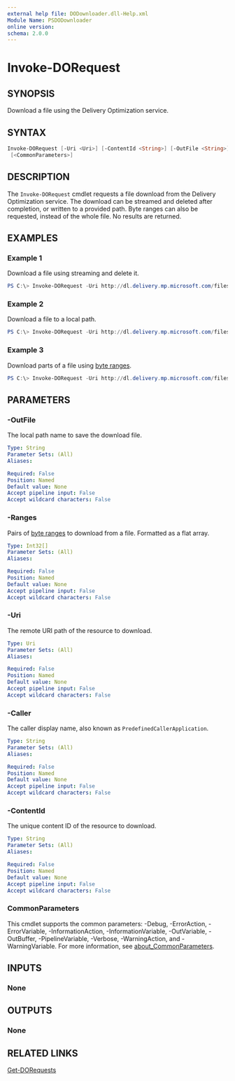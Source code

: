 ```yaml
---
external help file: DODownloader.dll-Help.xml
Module Name: PSDODownloader
online version:
schema: 2.0.0
---
```


# Invoke-DORequest

## SYNOPSIS

Download a file using the Delivery Optimization service.

## SYNTAX

```powershell
Invoke-DORequest [-Uri <Uri>] [-ContentId <String>] [-OutFile <String>] [-Ranges <Int32[]>] [-Caller <String>]
 [<CommonParameters>]
```

## DESCRIPTION

The `Invoke-DORequest` cmdlet requests a file download from the Delivery Optimization service.
The download can be streamed and deleted after completion, or written to a provided path. Byte ranges can also be requested, instead of the whole file.
No results are returned.

## EXAMPLES

### Example 1

Download a file using streaming and delete it.

```powershell
PS C:\> Invoke-DORequest -Uri http://dl.delivery.mp.microsoft.com/filestreamingservice/files/52fa8751-747d-479d-8f22-e32730cc0eb1
```

### Example 2

Download a file to a local path.

```powershell
PS C:\> Invoke-DORequest -Uri http://dl.delivery.mp.microsoft.com/filestreamingservice/files/52fa8751-747d-479d-8f22-e32730cc0eb1 -OutFile download.exe
```

### Example 3

Download parts of a file using [byte ranges](https://learn.microsoft.com/en-us/windows/win32/api/deliveryoptimization/ns-deliveryoptimization-do_download_range).

```powershell
PS C:\> Invoke-DORequest -Uri http://dl.delivery.mp.microsoft.com/filestreamingservice/files/52fa8751-747d-479d-8f22-e32730cc0eb1 -Ranges 10,65536,131072,65536
```

## PARAMETERS

### -OutFile

The local path name to save the download file.

```yaml
Type: String
Parameter Sets: (All)
Aliases:

Required: False
Position: Named
Default value: None
Accept pipeline input: False
Accept wildcard characters: False
```

### -Ranges

Pairs of [byte ranges](https://learn.microsoft.com/en-us/windows/win32/api/deliveryoptimization/ns-deliveryoptimization-do_download_range) to download from a file. Formatted as a flat array.

```yaml
Type: Int32[]
Parameter Sets: (All)
Aliases:

Required: False
Position: Named
Default value: None
Accept pipeline input: False
Accept wildcard characters: False
```

### -Uri

The remote URI path of the resource to download.

```yaml
Type: Uri
Parameter Sets: (All)
Aliases:

Required: False
Position: Named
Default value: None
Accept pipeline input: False
Accept wildcard characters: False
```

### -Caller

The caller display name, also known as `PredefinedCallerApplication`.

```yaml
Type: String
Parameter Sets: (All)
Aliases:

Required: False
Position: Named
Default value: None
Accept pipeline input: False
Accept wildcard characters: False
```

### -ContentId

The unique content ID of the resource to download.

```yaml
Type: String
Parameter Sets: (All)
Aliases:

Required: False
Position: Named
Default value: None
Accept pipeline input: False
Accept wildcard characters: False
```

### CommonParameters

This cmdlet supports the common parameters: -Debug, -ErrorAction, -ErrorVariable, -InformationAction, -InformationVariable, -OutVariable, -OutBuffer, -PipelineVariable, -Verbose, -WarningAction, and -WarningVariable. For more information, see [about_CommonParameters](http://go.microsoft.com/fwlink/?LinkID=113216).

## INPUTS

### None

## OUTPUTS

### None <!-- markdownlint-disable MD024 -->

## RELATED LINKS

[Get-DORequests](Get-DORequests.md)
